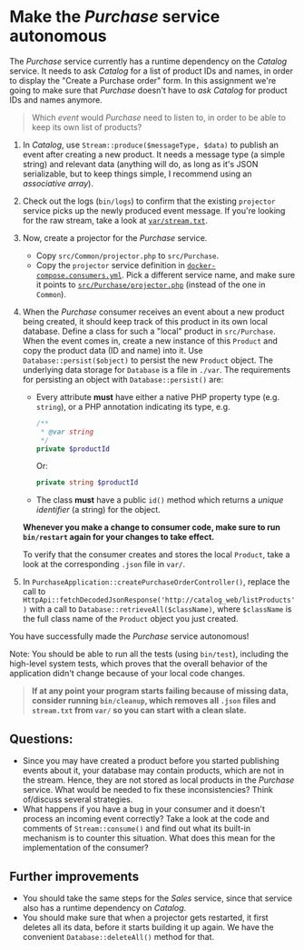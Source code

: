# Make the *Purchase* service autonomous

The *Purchase* service currently has a runtime dependency on the *Catalog* service. It needs to ask *Catalog* for a list of product IDs and names, in order to display the "Create a Purchase order" form. In this assignment we're going to make sure that *Purchase* doesn't have to *ask Catalog* for product IDs and names anymore.

> Which *event* would *Purchase* need to listen to, in order to be able to keep its own list of products?

1. In *Catalog*, use `Stream::produce($messageType, $data)` to publish an event after creating a new product. It needs a message type (a simple string) and relevant data (anything will do, as long as it's JSON serializable, but to keep things simple, I recommend using an *associative array*).
2. Check out the logs (`bin/logs`) to confirm that the existing `projector` service picks up the newly produced event message. If you're looking for the raw stream, take a look at [`var/stream.txt`](../var/stream.txt).
3. Now, create a projector for the *Purchase* service.
    - Copy `src/Common/projector.php` to `src/Purchase`.
    - Copy the `projector` service definition in [`docker-compose.consumers.yml`](../docker-compose.consumers.yml). Pick a different service name, and make sure it points to [`src/Purchase/projector.php`](../src/Purchase/projector.php) (instead of the one in `Common`).
4. When the *Purchase* consumer receives an event about a new product being created, it should keep track of this product in its own local database. Define a class for such a "local" product in `src/Purchase`. When the event comes in, create a new instance of this `Product` and copy the product data (ID and name) into it. Use `Database::persist($object)` to persist the new `Product` object. The underlying data storage for `Database` is a file in `./var`. The requirements for persisting an object with `Database::persist()` are:
    - Every attribute **must** have either a native PHP property type (e.g. `string`), or a PHP annotation indicating its type, e.g.
        ```php
        /**
         * @var string
         */
        private $productId
        ```
        
        Or:
      
        ```php
        private string $productId
        ```
    - The class **must** have a public `id()` method which returns a *unique identifier* (a string) for the object.
    
    **Whenever you make a change to consumer code, make sure to run `bin/restart` again for your changes to take effect.**
    
    To verify that the consumer creates and stores the local `Product`, take a look at the corresponding `.json` file in `var/`.

5. In `PurchaseApplication::createPurchaseOrderController()`, replace the call to `HttpApi::fetchDecodedJsonResponse('http://catalog_web/listProducts')` with a call to `Database::retrieveAll($className)`, where `$className` is the full class name of the `Product` object you just created.

You have successfully made the *Purchase* service autonomous!

Note: You should be able to run all the tests (using `bin/test`), including the high-level system tests, which proves that the overall behavior of the application didn't change because of your local code changes.

> **If at any point your program starts failing because of missing data, consider running `bin/cleanup`, which removes all `.json` files and `stream.txt` from `var/` so you can start with a clean slate.**

## Questions:

- Since you may have created a product before you started publishing events about it, your database may contain products, which are not in the stream. Hence, they are not stored as local products in the *Purchase* service. What would be needed to fix these inconsistencies? Think of/discuss several strategies.
- What happens if you have a bug in your consumer and it doesn't process an incoming event correctly? Take a look at the code and comments of `Stream::consume()` and find out what its built-in mechanism is to counter this situation. What does this mean for the implementation of the consumer?

## Further improvements

- You should take the same steps for the *Sales* service, since that service also has a runtime dependency on *Catalog*.
- You should make sure that when a projector gets restarted, it first deletes all its data, before it starts building it up again. We have the convenient `Database::deleteAll()` method for that.
